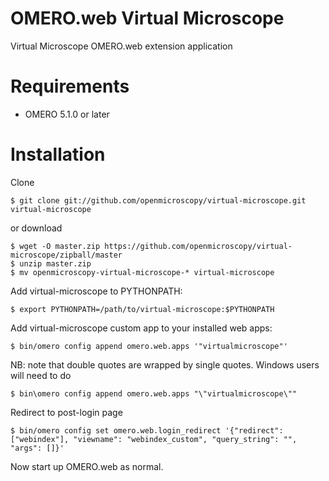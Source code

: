OMERO.web Virtual Microscope
============================
Virtual Microscope OMERO.web extension application

Requirements
============

* OMERO 5.1.0 or later

Installation
============

Clone

    $ git clone git://github.com/openmicroscopy/virtual-microscope.git virtual-microscope

or download

    $ wget -O master.zip https://github.com/openmicroscopy/virtual-microscope/zipball/master
    $ unzip master.zip
    $ mv openmicroscopy-virtual-microscope-* virtual-microscope

Add virtual-microscope to PYTHONPATH:

    $ export PYTHONPATH=/path/to/virtual-microscope:$PYTHONPATH

Add virtual-microscope custom app to your installed web apps:

    $ bin/omero config append omero.web.apps '"virtualmicroscope"'

NB: note that double quotes are wrapped by single quotes. Windows users will need to do

    $ bin\omero config append omero.web.apps "\"virtualmicroscope\""

Redirect to post-login page

    $ bin/omero config set omero.web.login_redirect '{"redirect": ["webindex"], "viewname": "webindex_custom", "query_string": "", "args": []}'

Now start up OMERO.web as normal.
